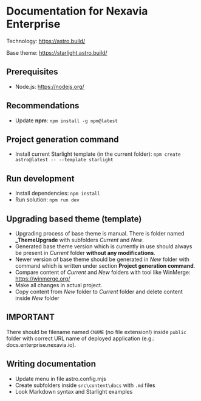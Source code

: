 # Documentation for Nexavia Enterprise

Technology: https://astro.build/

Base theme: https://starlight.astro.build/

## Prerequisites
- Node.js: https://nodejs.org/

## Recommendations
- Update **npm**: ``npm install -g npm@latest``

## Project generation command
- Install current Starlight template (in the current folder): ``npm create astro@latest -- --template starlight``

## Run development
- Install dependencies: ``npm install``
- Run solution: ``npm run dev``

## Upgrading based theme (template)
- Upgrading process of base theme is manual. There is folder named **_ThemeUpgrade** with subfolders *Current* and *New*.
- Generated base theme version which is currently in use should always be present in *Current* folder **without any modifications**.
- Newer version of base theme should be generated in *New* folder with command which is written under section **Project generation command**.
- Compare content of *Current* and *New* folders with tool like WinMerge: https://winmerge.org/
- Make all changes in actual project.
- Copy content from *New* folder to *Current* folder and delete content inside *New* folder

## IMPORTANT
There should be filename named ``CNAME`` (no file extension!) inside ``public`` folder with correct URL name of deployed application (e.g.: docs.enterprise.nexavia.io).

## Writing documentation
- Update menu in file astro.config.mjs
- Create subfolders inside ``src\content\docs`` with ``.md`` files
- Look Markdown syntax and Starlight examples